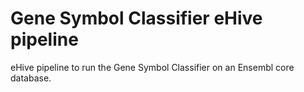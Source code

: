 # Gene Symbol Classifier eHive pipeline

eHive pipeline to run the Gene Symbol Classifier on an Ensembl core database.
